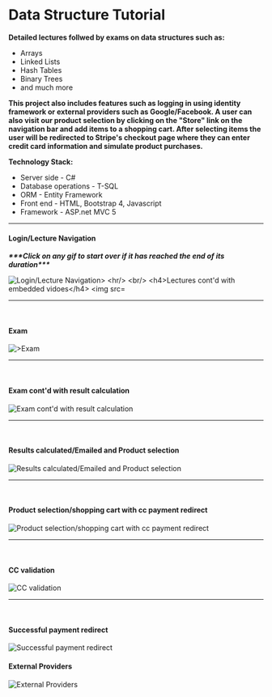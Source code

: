 # Data Structure Tutorial
<p><b>Detailed lectures follwed by exams on data structures such as:</b></p>
<ul>
  <li>Arrays</li>
  <li>Linked Lists</li>
  <li>Hash Tables</li>
  <li>Binary Trees</li>
  <li>and much more</li>
  </ul>
  <p><b>This project also includes features such as logging in using identity framework or external providers such as Google/Facebook. A user can also visit our product selection by clicking on the "Store" link on the navigation bar and add items to a shopping cart. After selecting items the user will be redirected to Stripe's checkout page where they can enter credit card information and simulate product purchases. </b></p>
  <p><b>Technology Stack:</b></p>
  <ul>
  <li>Server side - C#</li>
  <li>Database operations - T-SQL</li>
  <li>ORM - Entity Framework</li>
  <li>Front end - HTML, Bootstrap 4, Javascript</li>
  <li>Framework - ASP.net MVC 5</li>
  </ul>
  <hr/>
<h4>Login/Lecture Navigation</h4>
<p><b><i>***Click on any gif to start over if it has reached the end of its duration***</i></b></p>
<img src="https://user-images.githubusercontent.com/32503016/62429188-54e59000-b6d9-11e9-952f-b13b9927834c.gif" alt="Login/Lecture Navigation>
<hr/>
<br/>
<h4>Lectures cont'd with embedded vidoes</h4>
<img src="https://user-images.githubusercontent.com/32503016/62429258-94f94280-b6da-11e9-9b96-22e68b87d47e.gif" alt="Lectures cont'd with embedded vidoes">
<hr/>
<br/>
<h4>Exam</h4>
<img src="https://user-images.githubusercontent.com/32503016/62429262-9c205080-b6da-11e9-8173-04581553f044.gif" alt=">Exam">
<hr/>
<br/>
<h4>Exam cont'd with result calculation</h4>
<img src="https://user-images.githubusercontent.com/32503016/62429265-a3475e80-b6da-11e9-923a-deda22ef46e4.gif" alt="Exam cont'd with result calculation">
<hr/>
<br/>
<h4>Results calculated/Emailed and Product selection</h4>
<img src="https://user-images.githubusercontent.com/32503016/62429267-a80c1280-b6da-11e9-90a1-88be5d6b6d1d.gif" alt="Results calculated/Emailed and Product selection">
<hr/>
<br/>
<h4>Product selection/shopping cart with cc payment redirect</h4>
<img src="https://user-images.githubusercontent.com/32503016/62429269-ad695d00-b6da-11e9-9b4b-29cb4223f60e.gif" alt="Product selection/shopping cart with cc payment redirect">
<hr/>
<br/>
<h4>CC validation</h4>
<img src="https://user-images.githubusercontent.com/32503016/62429274-b1957a80-b6da-11e9-8c9a-2e54eef66fa2.gif" alt="CC validation">
<hr/>
<br/>
<h4>Successful payment redirect</h4>
<img src="https://user-images.githubusercontent.com/32503016/62429277-c07c2d00-b6da-11e9-9fcc-e557fa5780a9.gif" alt="Successful payment redirect">
<h4>External Providers</h4>
<img src="https://user-images.githubusercontent.com/32503016/62840995-88dc2a80-bc70-11e9-8877-07877414a3b6.PNG" alt="External Providers">













